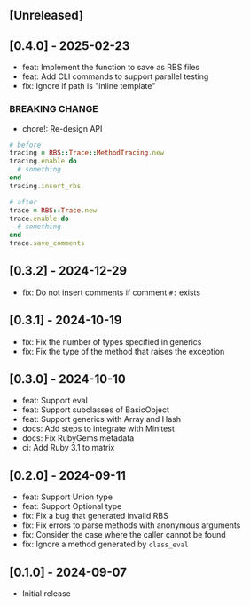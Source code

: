 ## [Unreleased]

## [0.4.0] - 2025-02-23

- feat: Implement the function to save as RBS files
- feat: Add CLI commands to support parallel testing
- fix: Ignore if path is "inline template"

### BREAKING CHANGE

- chore!: Re-design API

```ruby
# before
tracing = RBS::Trace::MethodTracing.new
tracing.enable do
  # something
end
tracing.insert_rbs

# after
trace = RBS::Trace.new
trace.enable do
  # something
end
trace.save_comments
```

## [0.3.2] - 2024-12-29

- fix: Do not insert comments if comment `#:` exists

## [0.3.1] - 2024-10-19

- fix: Fix the number of types specified in generics
- fix: Fix the type of the method that raises the exception

## [0.3.0] - 2024-10-10

- feat: Support eval
- feat: Support subclasses of BasicObject
- feat: Support generics with Array and Hash
- docs: Add steps to integrate with Minitest
- docs: Fix RubyGems metadata
- ci: Add Ruby 3.1 to matrix

## [0.2.0] - 2024-09-11

- feat: Support Union type
- feat: Support Optional type
- fix: Fix a bug that generated invalid RBS
- fix: Fix errors to parse methods with anonymous arguments
- fix: Consider the case where the caller cannot be found
- fix: Ignore a method generated by `class_eval`

## [0.1.0] - 2024-09-07

- Initial release
